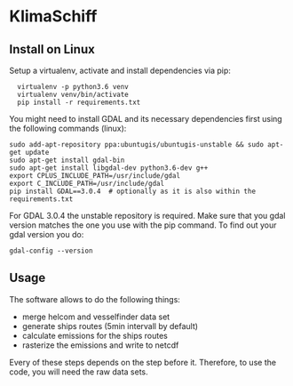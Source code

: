 # KlimaSchiff


## Install on Linux

Setup a virtualenv, activate and install dependencies via pip:

```
  virtualenv -p python3.6 venv
  virtualenv venv/bin/activate
  pip install -r requirements.txt
```

You might need to install GDAL and its necessary dependencies first using
the following commands (linux):

```
sudo add-apt-repository ppa:ubuntugis/ubuntugis-unstable && sudo apt-get update
sudo apt-get install gdal-bin
sudo apt-get install libgdal-dev python3.6-dev g++
export CPLUS_INCLUDE_PATH=/usr/include/gdal
export C_INCLUDE_PATH=/usr/include/gdal
pip install GDAL==3.0.4  # optionally as it is also within the requirements.txt
```

For GDAL 3.0.4 the unstable repository is required. Make sure that you gdal version
matches the one you use with the pip command. To find out your gdal version you do:

`gdal-config --version`

## Usage

The software allows to do the following things:

* merge helcom and vesselfinder data set
* generate ships routes (5min intervall by default)
* calculate emissions for the ships routes
* rasterize the emissions and write to netcdf

Every of these steps depends on the step before it. Therefore, to use the code,
you will need the raw data sets.  
